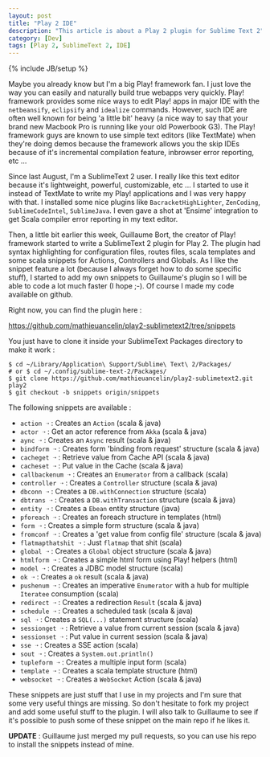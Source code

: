 ```yaml
---
layout: post
title: "Play 2 IDE"
description: "This article is about a Play 2 plugin for Sublime Text 2"
category: [Dev]
tags: [Play 2, SublimeText 2, IDE]
---
```

{% include JB/setup %}

Maybe you already know but I'm a big Play! framework fan. I just love the way you can easily and naturally build true webapps very quickly. Play! framework provides some nice ways to edit Play! apps in major IDE with the `netbeansify`, `eclipsify` and `idealize` commands. However, such IDE are often well known for being 'a little bit' heavy (a nice way to say that your brand new Macbook Pro is running like your old Powerbook G3). The Play! framework guys are known to use simple text editors (like TextMate) when they're doing demos because the framework allows you the skip IDEs because of it's incremental compilation feature, inbrowser error reporting, etc ...

Since last August, I'm a SublimeText 2 user. I really like this text editor because it's lightweight, powerful, customizable, etc ... I started to use it instead of TextMate to write my Play! applications and I was very happy with that. I installed some nice plugins like `BacracketHighLighter`, `ZenCoding`, `SublimeCodeIntel`, `SublimeJava`. I even gave a shot at 'Ensime' integration to get Scala compiler error reporting in my text editor. 

Then, a little bit earlier this week, Guillaume Bort, the creator of Play! framework started to write a SublimeText 2 plugin for Play 2. The plugin had syntax highlighting for configuration files, routes files, scala templates and some scala snippets for Actions, Controllers and Globals.  As I like the snippet feature a lot (because I always forget how to do some specific stuff), I started to add my own snippets to Guillaume's plugin so I will be able to code a lot much faster (I hope ;-). Of course I made my code available on github.

Right now, you can find the plugin here :

<a href="https://github.com/mathieuancelin/play2-sublimetext2/tree/snippets">https://github.com/mathieuancelin/play2-sublimetext2/tree/snippets</a>

You just have to clone it inside your SublimeText Packages directory to make it work :

    $ cd ~/Library/Application\ Support/Sublime\ Text\ 2/Packages/ 
    # or $ cd ~/.config/sublime-text-2/Packages/
    $ git clone https://github.com/mathieuancelin/play2-sublimetext2.git play2
    $ git checkout -b snippets origin/snippets

The following snippets are available :

- `action ➝` : Creates an `Action` (scala & java)
- `actor ➝` : Get an actor reference from `Akka` (scala & java)
- `aync ➝` : Creates an `Async` result (scala & java)
- `bindform ➝` : Creates form 'binding from request' structure (scala & java)
- `cacheget ➝` : Retrieve value from Cache API (scala & java)
- `cacheset ➝` : Put value in the Cache (scala & java)
- `callbackenum ➝` : Creates an `Enumerator` from a callback (scala)
- `controller ➝` : Creates a `Controller` structure (scala & java)
- `dbconn ➝` : Creates a `DB.withConnection` structure (scala)
- `dbtrans ➝` : Creates a `DB.withTransaction` structure (scala & java)
- `entity ➝` : Creates a `Ebean` entity structure (java)
- `pforeach ➝` : Creates an foreach structure in templates (html)
- `form ➝` : Creates a simple form structure (scala & java)
- `fromconf ➝` : Creates a 'get value from config file' structure (scala & java)
- `flatmapthatshit ➝` : Just `flatmap` that shit (scala)
- `global ➝` : Creates a `Global` object structure (scala & java)
- `htmlform ➝` : Creates a simple html form using Play! helpers (html)
- `model ➝` : Creates a JDBC model structure (scala)
- `ok ➝` : Creates a `ok` result (scala & java)
- `pushenum ➝` : Creates an imperative `Enumerator` with a hub for multiple `Iteratee` consumption (scala)
- `redirect ➝` : Creates a redirection `Result` (scala & java)
- `schedule ➝` : Creates a scheduled task (scala & java)
- `sql ➝` : Creates a `SQL(...)` statement structure (scala)
- `sessionget ➝` : Retrieve a value from current session (scala & java)
- `sessionset ➝` : Put value in current session (scala & java)
- `sse ➝` : Creates a SSE action (scala)
- `sout ➝` : Creates a `System.out.println()`
- `tupleform ➝` : Creates a multiple input form (scala)
- `template ➝` : Creates a scala template structure (html)
- `websocket ➝` : Creates a `WebSocket` Action (scala & java)

These snippets are just stuff that I use in my projects and I'm sure that some very useful things are missing. So don't hesitate to fork my project and add some useful stuff to the plugin. I will also talk to Guillaume to see if it's possible to push some of these snippet on the main repo if he likes it.

**UPDATE** : Guillaume just merged my pull requests, so you can use his repo to install the snippets instead of mine.